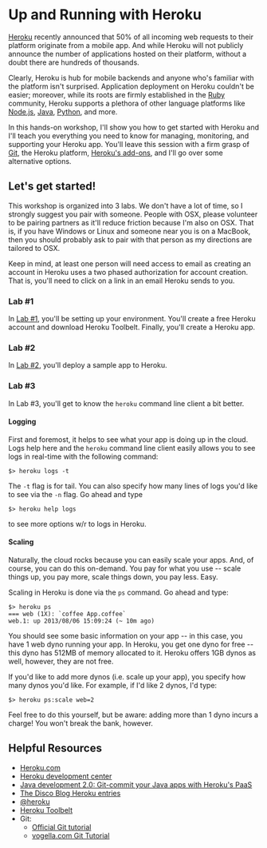 # Up and Running with Heroku


[Heroku](http://www.heroku.com/) recently announced that 50% of all incoming web requests to their platform originate from a mobile app. And while Heroku will not publicly announce the number of applications hosted on their platform, without a doubt there are hundreds of thousands. 

Clearly, Heroku is hub for mobile backends and anyone who's familiar with the platform isn't surprised. Application deployment on Heroku couldn't be easier; moreover, while its roots are firmly established in the [Ruby](http://www.ruby-lang.org/en/) community, Heroku supports a plethora of other language platforms like [Node.js](http://nodejs.org/), [Java](http://www.java.com/en/), [Python](http://www.python.org/), and more. 

In this hands-on workshop, I'll show you how to get started with Heroku and I'll teach you everything you need to know for managing, monitoring, and supporting your Heroku app. You'll leave this session with a firm grasp of [Git](http://git-scm.com/), the Heroku platform, [Heroku's add-ons](https://addons.heroku.com/), and I'll go over some alternative options. 


## Let's get started! 

This workshop is organized into 3 labs. We don't have a lot of time, so I strongly suggest you pair with someone. People with OSX, please volunteer to be pairing partners as it'll reduce friction because I'm also on OSX. That is, if you have Windows or Linux and someone near you is on a MacBook, then you should probably ask to pair with that person as my directions are tailored to OSX. 

Keep in mind, at least one person will need access to email as creating an account in Heroku uses a two phased authorization for account creation. That is, you'll need to click on a link in an email Heroku sends to you.

### Lab #1

In [Lab #1](/labs/lab_1/README.md), you'll be setting up your environment. You'll create a free Heroku account and download Heroku Toolbelt. Finally, you'll create a Heroku app. 


### Lab #2

In [Lab #2](/labs/lab_2/README.md), you'll deploy a sample app to Heroku. 

### Lab #3

In Lab #3, you'll get to know the `heroku` command line client a bit better. 

#### Logging 

First and foremost, it helps to see what your app is doing up in the cloud. Logs help here and the `heroku` command line client easily allows you to see logs in real-time with the following command: 

```
$> heroku logs -t
```

The `-t` flag is for tail. You can also specify how many lines of logs you'd like to see via the `-n` flag. Go ahead and type 

```
$> heroku help logs
```

to see more options w/r to logs in Heroku. 

#### Scaling

Naturally, the cloud rocks because you can easily scale your apps. And, of course, you can do this on-demand. You pay for what you use -- scale things up, you pay more, scale things down, you pay less. Easy. 

Scaling in Heroku is done via the `ps` command. Go ahead and type:  

```
$> heroku ps
=== web (1X): `coffee App.coffee`
web.1: up 2013/08/06 15:09:24 (~ 10m ago)
```

You should see some basic information on your app -- in this case, you have 1 web dyno running your app. In Heroku, you get one dyno for free -- this dyno has 512MB of memory allocated to it. Heroku offers 1GB dynos as well, however, they are not free. 

If you'd like to add more dynos (i.e. scale up your app), you specify how many dynos you'd like. For example, if I'd like 2 dynos, I'd type:

```
$> heroku ps:scale web=2
```

Feel free to do this yourself, but be aware: adding more than 1 dyno incurs a charge! You won't break the bank, however. 


## Helpful Resources
  
  * [Heroku.com](http://www.heroku.com/)
  * [Heroku development center](https://devcenter.heroku.com/)
  * [Java development 2.0: Git-commit your Java apps with Heroku's PaaS](http://www.ibm.com/developerworks/library/j-javadev2-21/)
  * [The Disco Blog Heroku entries](http://thediscoblog.com/blog/categories/heroku/)
  * [@heroku](https://twitter.com/heroku)
  * [Heroku Toolbelt](https://toolbelt.heroku.com/)
  * Git:
    * [Official Git tutorial](http://git-scm.com/docs/gittutorial)
    * [vogella.com Git Tutorial](http://vogella.com/articles/Git/)
